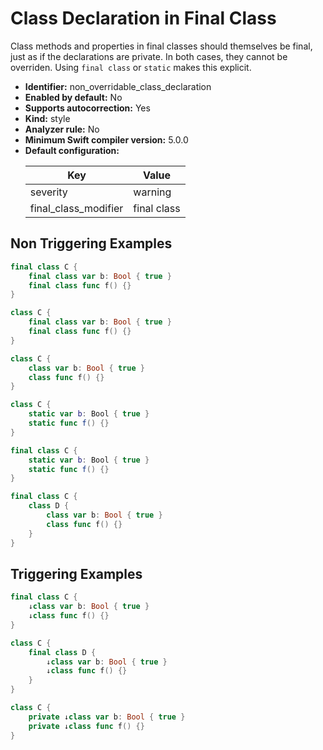 # Class Declaration in Final Class

Class methods and properties in final classes should themselves be final, just as if the declarations
are private. In both cases, they cannot be overriden. Using `final class` or `static` makes this explicit.

* **Identifier:** non_overridable_class_declaration
* **Enabled by default:** No
* **Supports autocorrection:** Yes
* **Kind:** style
* **Analyzer rule:** No
* **Minimum Swift compiler version:** 5.0.0
* **Default configuration:**
  <table>
  <thead>
  <tr><th>Key</th><th>Value</th></tr>
  </thead>
  <tbody>
  <tr>
  <td>
  severity
  </td>
  <td>
  warning
  </td>
  </tr>
  <tr>
  <td>
  final_class_modifier
  </td>
  <td>
  final class
  </td>
  </tr>
  </tbody>
  </table>

## Non Triggering Examples

```swift
final class C {
    final class var b: Bool { true }
    final class func f() {}
}
```

```swift
class C {
    final class var b: Bool { true }
    final class func f() {}
}
```

```swift
class C {
    class var b: Bool { true }
    class func f() {}
}
```

```swift
class C {
    static var b: Bool { true }
    static func f() {}
}
```

```swift
final class C {
    static var b: Bool { true }
    static func f() {}
}
```

```swift
final class C {
    class D {
        class var b: Bool { true }
        class func f() {}
    }
}
```

## Triggering Examples

```swift
final class C {
    ↓class var b: Bool { true }
    ↓class func f() {}
}
```

```swift
class C {
    final class D {
        ↓class var b: Bool { true }
        ↓class func f() {}
    }
}
```

```swift
class C {
    private ↓class var b: Bool { true }
    private ↓class func f() {}
}
```